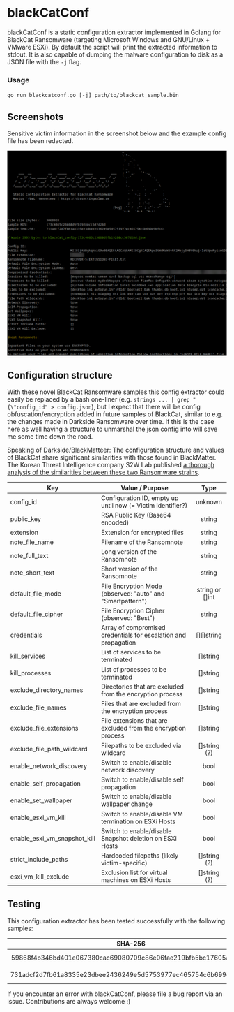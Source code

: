 # blackCatConf

blackCatConf is a static configuration extractor implemented in Golang for BlackCat Ransomware (targeting Microsoft Windows and GNU/Linux + VMware ESXi). By default the script will print the extracted information to stdout. It is also capable of dumping the malware configuration to disk as a JSON file with the ```-j``` flag.

### Usage 

```shell
go run blackcatconf.go [-j] path/to/blackcat_sample.bin
```

## Screenshots

Sensitive victim information in the screenshot below and the example config file has been redacted.

<p align="center">
<img src="img/tool.png">
</p>

## Configuration structure

With these novel BlackCat Ransomware samples this config extractor could easily be replaced by a bash one-liner (e.g. ```strings ... | grep "{\"config_id" > config.json```), but I expect that there will be config obfuscation/encryption added in future samples of BlackCat, similar to e.g. the changes made in Darkside Ransomware over time. If this is the case here as well having a structure to unmarshal the json config into will save me some time down the road.

Speaking of Darkside/BlackMatteer: The configuration structure and values of BlackCat share significant similarities with those found in BlackMatter. The Korean Threat Intelligence company S2W Lab published [a thorough analysis of the similarities between these two Ransomware strains](https://medium.com/s2wlab/blackcat-new-rust-based-ransomware-borrowing-blackmatters-configuration-31c8d330a809).


|             Key              |                     Value / Purpose                             |        Type         |
| ---------------------------- | --------------------------------------------------------------- | :-----------------: |
| config_id                    | Configuration ID, empty up until now (= Victim Identifier?)     | unknown             |
| public_key                   | RSA Public Key (Base64 encoded)                                 | string              |
| extension                    | Extension for encrypted files                                   | string              |
| note_file_name               | Filename of the Ransomnote                                      | string              |
| note_full_text               | Long version of the Ransomnote                                  | string              |
| note_short_text              | Short version of the Ransomnote                                 | string              |
| default_file_mode            | File Encryption Mode (observed: "auto" and "Smartpattern")      | string or []int     |
| default_file_cipher          | File Encryption Cipher (observed: "Best")                       | string              |
| credentials                  | Array of compromised credentials for escalation and propagation | [][]string          |
| kill_services                | List of services to be terminated                               | []string            |
| kill_processes               | List of processes to be terminated                              | []string            |
| exclude_directory_names      | Directories that are excluded from the encryption process       | []string            |
| exclude_file_names           | Files that are excluded from the encryption process             | []string            |
| exclude_file_extensions      | File extensions that are excluded from the encryption process   | []string            |
| exclude_file_path_wildcard   | Filepaths to be excluded via wildcard                           | []string  (?)       |
| enable_network_discovery     | Switch to enable/disable network discovery                      | bool                |
| enable_self_propagation      | Switch to enable/disable self propagation                       | bool                |
| enable_set_wallpaper         | Switch to enable/disable wallpaper change                       | bool                |
| enable_esxi_vm_kill          | Switch to enable/disable VM termination on ESXi Hosts           | bool                |
| enable_esxi_vm_snapshot_kill | Switch to enable/disable Snapshot deletion on ESXi Hosts        | bool                |
| strict_include_paths         | Hardcoded filepaths (likely victim-specific)                    | []string  (?)       |
| esxi_vm_kill_exclude         | Exclusion list for virtual machines on ESXi Hosts               | []string  (?)       |


## Testing

This configuration extractor has been tested successfully with the following samples:

|                             SHA-256                              |                     Sample                              |
| :--------------------------------------------------------------: | :-----------------------------------------------------: |
| 59868f4b346bd401e067380cac69080709c86e06fae219bfb5bc17605a71ab3f | [Malware Bazaar](https://bazaar.abuse.ch/sample/59868f4b346bd401e067380cac69080709c86e06fae219bfb5bc17605a71ab3f/) |
| 731adcf2d7fb61a8335e23dbee2436249e5d5753977ec465754c6b699e9bf161 | [Malware Bazaar](https://bazaar.abuse.ch/sample/731adcf2d7fb61a8335e23dbee2436249e5d5753977ec465754c6b699e9bf161/) |

If you encounter an error with blackCatConf, please file a bug report via an issue. Contributions are always welcome :)
